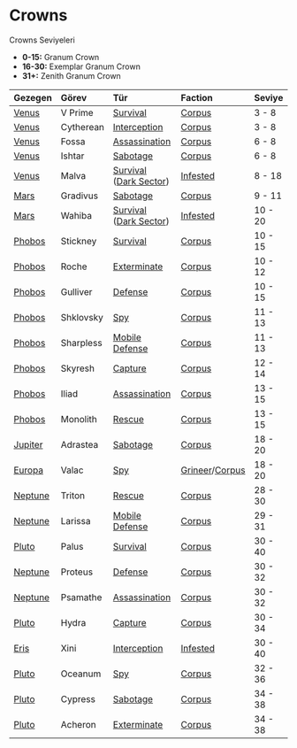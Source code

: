 # Crowns

Crowns Seviyeleri

* **0-15:** Granum Crown 
* **16-30:** Exemplar Granum Crown
* **31+:** Zenith Granum Crown

| Gezegen  | Görev | Tür | Faction  | Seviye  |
| :--- | :--- | :--- | :--- | :--- |
| [Venus](https://warframe.fandom.com/wiki/Venus) | V Prime | [Survival](https://warframe.fandom.com/wiki/Survival) | [Corpus](https://warframe.fandom.com/wiki/Corpus) | 3 - 8 |
| [Venus](https://warframe.fandom.com/wiki/Venus) | Cytherean | [Interception](https://warframe.fandom.com/wiki/Interception) | [Corpus](https://warframe.fandom.com/wiki/Corpus) | 3 - 8 |
| [Venus](https://warframe.fandom.com/wiki/Venus) | Fossa | [Assassination](https://warframe.fandom.com/wiki/Assassination) | [Corpus](https://warframe.fandom.com/wiki/Corpus) | 6 - 8 |
| [Venus](https://warframe.fandom.com/wiki/Venus) | Ishtar | [Sabotage](https://warframe.fandom.com/wiki/Sabotage) | [Corpus](https://warframe.fandom.com/wiki/Corpus) | 6 - 8 |
| [Venus](https://warframe.fandom.com/wiki/Venus) | Malva | [Survival](https://warframe.fandom.com/wiki/Survival) \([Dark Sector](https://warframe.fandom.com/wiki/Dark_Sector)\) | [Infested](https://warframe.fandom.com/wiki/Infested) | 8 - 18 |
| [Mars](https://warframe.fandom.com/wiki/Mars) | Gradivus | [Sabotage](https://warframe.fandom.com/wiki/Sabotage) | [Corpus](https://warframe.fandom.com/wiki/Corpus) | 9 - 11 |
| [Mars](https://warframe.fandom.com/wiki/Mars) | Wahiba | [Survival](https://warframe.fandom.com/wiki/Survival) \([Dark Sector](https://warframe.fandom.com/wiki/Dark_Sector)\) | [Infested](https://warframe.fandom.com/wiki/Infested) | 10 - 20 |
| [Phobos](https://warframe.fandom.com/wiki/Phobos) | Stickney | [Survival](https://warframe.fandom.com/wiki/Survival) | [Corpus](https://warframe.fandom.com/wiki/Corpus) | 10 - 15 |
| [Phobos](https://warframe.fandom.com/wiki/Phobos) | Roche | [Exterminate](https://warframe.fandom.com/wiki/Exterminate) | [Corpus](https://warframe.fandom.com/wiki/Corpus) | 10 - 12 |
| [Phobos](https://warframe.fandom.com/wiki/Phobos) | Gulliver | [Defense](https://warframe.fandom.com/wiki/Defense) | [Corpus](https://warframe.fandom.com/wiki/Corpus) | 10 - 15 |
| [Phobos](https://warframe.fandom.com/wiki/Phobos) | Shklovsky | [Spy](https://warframe.fandom.com/wiki/Spy) | [Corpus](https://warframe.fandom.com/wiki/Corpus) | 11 - 13 |
| [Phobos](https://warframe.fandom.com/wiki/Phobos) | Sharpless | [Mobile Defense](https://warframe.fandom.com/wiki/Mobile_Defense) | [Corpus](https://warframe.fandom.com/wiki/Corpus) | 11 - 13 |
| [Phobos](https://warframe.fandom.com/wiki/Phobos) | Skyresh | [Capture](https://warframe.fandom.com/wiki/Capture) | [Corpus](https://warframe.fandom.com/wiki/Corpus) | 12 - 14 |
| [Phobos](https://warframe.fandom.com/wiki/Phobos) | Iliad | [Assassination](https://warframe.fandom.com/wiki/Assassination) | [Corpus](https://warframe.fandom.com/wiki/Corpus) | 13 - 15 |
| [Phobos](https://warframe.fandom.com/wiki/Phobos) | Monolith | [Rescue](https://warframe.fandom.com/wiki/Rescue) | [Corpus](https://warframe.fandom.com/wiki/Corpus) | 13 - 15 |
| [Jupiter](https://warframe.fandom.com/wiki/Jupiter) | Adrastea | [Sabotage](https://warframe.fandom.com/wiki/Sabotage) | [Corpus](https://warframe.fandom.com/wiki/Corpus) | 18 - 20 |
| [Europa](https://warframe.fandom.com/wiki/Europa) | Valac | [Spy](https://warframe.fandom.com/wiki/Spy) | [Grineer](https://warframe.fandom.com/wiki/Grineer)/[Corpus](https://warframe.fandom.com/wiki/Corpus) | 18 - 20 |
| [Neptune](https://warframe.fandom.com/wiki/Neptune) | Triton | [Rescue](https://warframe.fandom.com/wiki/Rescue) | [Corpus](https://warframe.fandom.com/wiki/Corpus) | 28 - 30 |
| [Neptune](https://warframe.fandom.com/wiki/Neptune) | Larissa | [Mobile Defense](https://warframe.fandom.com/wiki/Mobile_Defense) | [Corpus](https://warframe.fandom.com/wiki/Corpus) | 29 - 31 |
| [Pluto](https://warframe.fandom.com/wiki/Pluto) | Palus | [Survival](https://warframe.fandom.com/wiki/Survival) | [Corpus](https://warframe.fandom.com/wiki/Corpus) | 30 - 40 |
| [Neptune](https://warframe.fandom.com/wiki/Neptune) | Proteus | [Defense](https://warframe.fandom.com/wiki/Defense) | [Corpus](https://warframe.fandom.com/wiki/Corpus) | 30 - 32 |
| [Neptune](https://warframe.fandom.com/wiki/Neptune) | Psamathe | [Assassination](https://warframe.fandom.com/wiki/Assassination) | [Corpus](https://warframe.fandom.com/wiki/Corpus) | 30 - 32 |
| [Pluto](https://warframe.fandom.com/wiki/Pluto) | Hydra | [Capture](https://warframe.fandom.com/wiki/Capture) | [Corpus](https://warframe.fandom.com/wiki/Corpus) | 30 - 34 |
| [Eris](https://warframe.fandom.com/wiki/Eris) | Xini | [Interception](https://warframe.fandom.com/wiki/Interception) | [Infested](https://warframe.fandom.com/wiki/Infested) | 30 - 40 |
| [Pluto](https://warframe.fandom.com/wiki/Pluto) | Oceanum | [Spy](https://warframe.fandom.com/wiki/Spy) | [Corpus](https://warframe.fandom.com/wiki/Corpus) | 32 - 36 |
| [Pluto](https://warframe.fandom.com/wiki/Pluto) | Cypress | [Sabotage](https://warframe.fandom.com/wiki/Sabotage) | [Corpus](https://warframe.fandom.com/wiki/Corpus) | 34 - 38 |
| [Pluto](https://warframe.fandom.com/wiki/Pluto) | Acheron | [Exterminate](https://warframe.fandom.com/wiki/Exterminate) | [Corpus](https://warframe.fandom.com/wiki/Corpus) | 34 - 38 |

